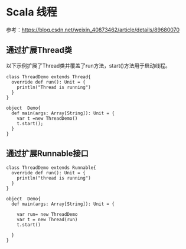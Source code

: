 # Scala 线程

参考：https://blog.csdn.net/weixin_40873462/article/details/89680070

## 通过扩展Thread类

以下示例扩展了Thread类并覆盖了run方法，start()方法用于启动线程。

	class ThreadDemo extends Thread{
	  override def run(): Unit = {
	    println("Thread is running")
	  }
	}
	
	object  Demo{
	  def main(args: Array[String]): Unit = {
	    var t =new ThreadDemo()
	    t.start();
	  }
	}

## 通过扩展Runnable接口

	class ThreadDemo extends Runnable{
	  override def run(): Unit = {
	    println("thread is running")
	  }
	}
	
	object  Demo{
	  def main(args: Array[String]): Unit = {
	
	    var run= new ThreadDemo
	    var t = new Thread(run)
	    t.start()
	
	  }
	}
